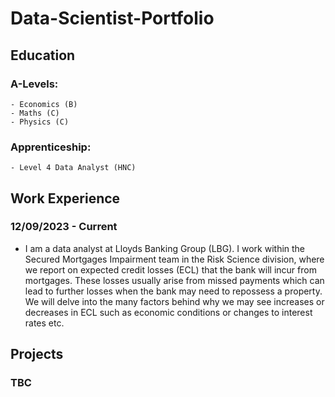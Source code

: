 # Data-Scientist-Portfolio

## Education
### A-Levels:
    - Economics (B)
    - Maths (C)
    - Physics (C)
### Apprenticeship:
    - Level 4 Data Analyst (HNC)

## Work Experience
### 12/09/2023 - Current 
- I am a data analyst at Lloyds Banking Group (LBG). I work within the Secured Mortgages Impairment team in the Risk Science division, where we report on expected credit losses (ECL) that the bank will incur from mortgages. These losses usually arise from missed payments which can lead to further losses when the bank may need to repossess a property. We will delve into the many factors behind why we may see increases or decreases in ECL such as economic conditions or changes to interest rates etc.

## Projects
### TBC
